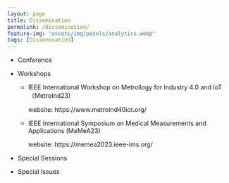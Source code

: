 ```yaml
---
layout: page
title: Dissemination
permalink: /Dissemination/
feature-img: "assets/img/pexels/analytics.webp"
tags: [Dissemination]
---
```

* Conference


* Workshops

  - IEEE International Workshop on Metrollogy for Industry 4.0 and IoT （MetroInd23)
    <p>
    website: https://www.metroind40iot.org/
    </p>
  - IEEE International Symposium on Medical Measurements and Applications (MeMeA23)
    <p>
      website: https://memea2023.ieee-ims.org/
    </p>

* Special Sessions
  


* Special Issues
